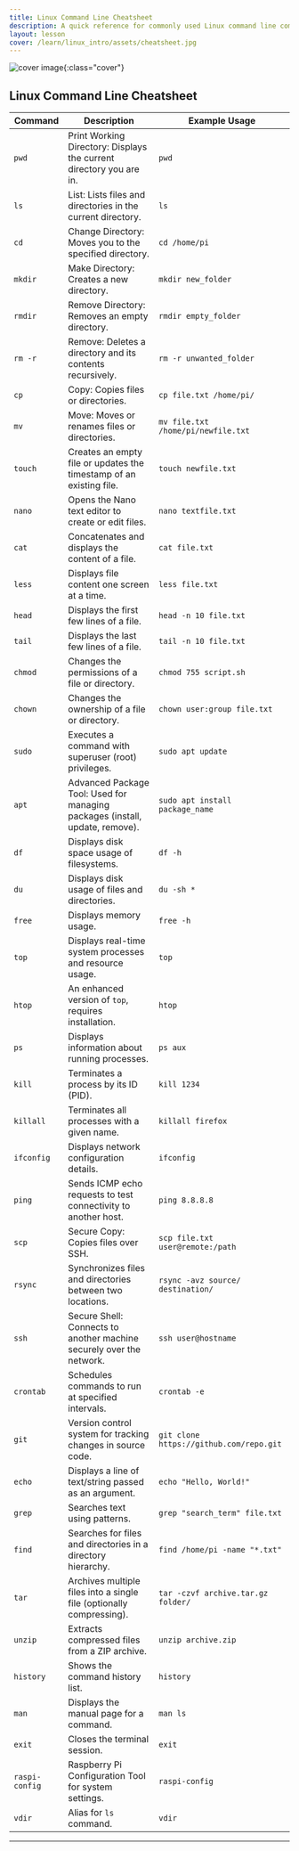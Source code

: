 ```yaml
---
title: Linux Command Line Cheatsheet
description: A quick reference for commonly used Linux command line commands with descriptions and examples.
layout: lesson
cover: /learn/linux_intro/assets/cheatsheet.jpg
---
```


![cover image]({{page.cover}}){:class="cover"}

## **Linux Command Line Cheatsheet**

| **Command** | **Description** | **Example Usage** |
|-------------|-----------------|-------------------|
| `pwd`       | Print Working Directory: Displays the current directory you are in. | `pwd` |
| `ls`        | List: Lists files and directories in the current directory. | `ls` |
| `cd`        | Change Directory: Moves you to the specified directory. | `cd /home/pi` |
| `mkdir`     | Make Directory: Creates a new directory. | `mkdir new_folder` |
| `rmdir`     | Remove Directory: Removes an empty directory. | `rmdir empty_folder` |
| `rm -r`     | Remove: Deletes a directory and its contents recursively. | `rm -r unwanted_folder` |
| `cp`        | Copy: Copies files or directories. | `cp file.txt /home/pi/` |
| `mv`        | Move: Moves or renames files or directories. | `mv file.txt /home/pi/newfile.txt` |
| `touch`     | Creates an empty file or updates the timestamp of an existing file. | `touch newfile.txt` |
| `nano`      | Opens the Nano text editor to create or edit files. | `nano textfile.txt` |
| `cat`       | Concatenates and displays the content of a file. | `cat file.txt` |
| `less`      | Displays file content one screen at a time. | `less file.txt` |
| `head`      | Displays the first few lines of a file. | `head -n 10 file.txt` |
| `tail`      | Displays the last few lines of a file. | `tail -n 10 file.txt` |
| `chmod`     | Changes the permissions of a file or directory. | `chmod 755 script.sh` |
| `chown`     | Changes the ownership of a file or directory. | `chown user:group file.txt` |
| `sudo`      | Executes a command with superuser (root) privileges. | `sudo apt update` |
| `apt`       | Advanced Package Tool: Used for managing packages (install, update, remove). | `sudo apt install package_name` |
| `df`        | Displays disk space usage of filesystems. | `df -h` |
| `du`        | Displays disk usage of files and directories. | `du -sh *` |
| `free`      | Displays memory usage. | `free -h` |
| `top`       | Displays real-time system processes and resource usage. | `top` |
| `htop`      | An enhanced version of `top`, requires installation. | `htop` |
| `ps`        | Displays information about running processes. | `ps aux` |
| `kill`      | Terminates a process by its ID (PID). | `kill 1234` |
| `killall`   | Terminates all processes with a given name. | `killall firefox` |
| `ifconfig`  | Displays network configuration details. | `ifconfig` |
| `ping`      | Sends ICMP echo requests to test connectivity to another host. | `ping 8.8.8.8` |
| `scp`       | Secure Copy: Copies files over SSH. | `scp file.txt user@remote:/path` |
| `rsync`     | Synchronizes files and directories between two locations. | `rsync -avz source/ destination/` |
| `ssh`       | Secure Shell: Connects to another machine securely over the network. | `ssh user@hostname` |
| `crontab`   | Schedules commands to run at specified intervals. | `crontab -e` |
| `git`       | Version control system for tracking changes in source code. | `git clone https://github.com/repo.git` |
| `echo`      | Displays a line of text/string passed as an argument. | `echo "Hello, World!"` |
| `grep`      | Searches text using patterns. | `grep "search_term" file.txt` |
| `find`      | Searches for files and directories in a directory hierarchy. | `find /home/pi -name "*.txt"` |
| `tar`       | Archives multiple files into a single file (optionally compressing). | `tar -czvf archive.tar.gz folder/` |
| `unzip`     | Extracts compressed files from a ZIP archive. | `unzip archive.zip` |
| `history`   | Shows the command history list. | `history` |
| `man`       | Displays the manual page for a command. | `man ls` |
| `exit`      | Closes the terminal session. | `exit` |
| `raspi-config` | Raspberry Pi Configuration Tool for system settings. | `raspi-config` |
| `vdir`      | Alias for `ls` command. | `vdir` |

---
